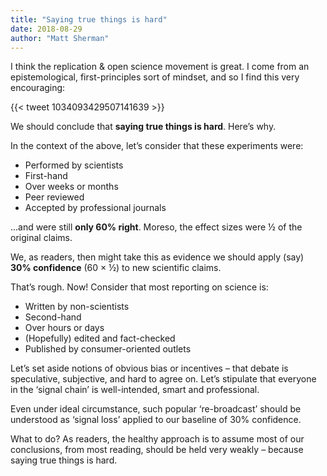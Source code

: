 ```yaml
---
title: "Saying true things is hard"
date: 2018-08-29
author: "Matt Sherman"
---
```


I think the replication & open science movement is great. I come from an epistemological, first-principles sort of mindset, and so I find this very encouraging:

{{< tweet 1034093429507141639 >}}

We should conclude that **saying true things is hard**. Here’s why.

In the context of the above, let’s consider that these experiments were:

- Performed by scientists
- First-hand
- Over weeks or months
- Peer reviewed
- Accepted by professional journals

…and were still **only 60% right**. Moreso, the effect sizes were ½ of the original claims.

We, as readers, then might take this as evidence we should apply (say) **30% confidence** (60 × ½) to new scientific claims.

That’s rough. Now! Consider that most reporting on science is:

- Written by non-scientists
- Second-hand
- Over hours or days
- (Hopefully) edited and fact-checked
- Published by consumer-oriented outlets

Let’s set aside notions of obvious bias or incentives – that debate is speculative, subjective, and hard to agree on. Let’s stipulate that everyone in the ‘signal chain’ is well-intended, smart and professional.

Even under ideal circumstance, such popular ‘re-broadcast’ should be understood as ‘signal loss’ applied to our baseline of 30% confidence.

What to do? As readers, the healthy approach is to assume most of our conclusions, from most reading, should be held very weakly – because saying true things is hard.

